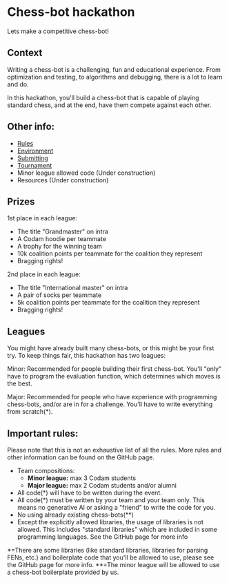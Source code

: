 # Chess-bot hackathon
Lets make a competitive chess-bot!

## Context
Writing a chess-bot is a challenging, fun and educational experience. From
optimization and testing, to algorithms and debugging, there is a lot to learn
and do.

In this hackathon, you'll build a chess-bot that is capable of playing standard
chess, and at the end, have them compete against each other.

## Other info:
- [Rules](https://github.com/codam-coding-college/chess-hackathon/blob/master/rules.md)
- [Environment](https://github.com/codam-coding-college/chess-hackathon/blob/master/environment.md)
- [Submitting](https://github.com/codam-coding-college/chess-hackathon/blob/master/submitting.md)
- [Tournament](https://github.com/codam-coding-college/chess-hackathon/blob/master/tournament.md)
- Minor league allowed code (Under construction)
- Resources (Under construction)

## Prizes
1st place in each league:
- The title "Grandmaster" on intra
- A Codam hoodie per teammate
- A trophy for the winning team
- 10k coalition points per teammate for the coalition they represent
- Bragging rights!

2nd place in each league:
- The title "International master" on intra
- A pair of socks per teammate
- 5k coalition points per teammate for the coalition they represent
- Bragging rights!

## Leagues
You might have already built many chess-bots, or this might be your first try.
To keep things fair, this hackathon has two leagues:

Minor:
	Recommended for people building their first chess-bot. You'll "only" have
	to program the evaluation function, which determines which moves is the
	best.

Major:
	Recommended for people who have experience with programming chess-bots,
	and/or are in for a challenge. You'll have to write everything from
	scratch(\*).

## Important rules:
Please note that this is not an exhaustive list of all the rules. More rules and
other information can be found on the GitHub page.

- Team compositions:
	- **Minor league:**	max 3 Codam students
	- **Major league:**	max 2 Codam students and/or alumni
- All code(\*) will have to be written during the event.
- All code(\*) must be written by your team and your team only. This means no
generative AI or asking a "friend" to write the code for you.
- No using already existing chess-bots(\*\*)
- Except the explicitly allowed libraries, the usage of libraries is not
allowed. This includes "standard libraries" which are included in some
programming languages. See the GitHub page for more info

\*=There are some libraries (like standard libraries, libraries for parsing
FENs, etc.) and boilerplate code that you'll be allowed to use, please see
the GitHub page for more info.
\*\*=The minor league will be allowed to use a chess-bot boilerplate provided by
us.
